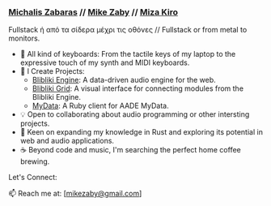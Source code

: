 ### [Michalis Zabaras](https://www.linkedin.com/in/michalis-zabaras-97b5002b/) // [Mike Zaby](https://github.com/mikezaby) // [Miza Kiro](https://www.youtube.com/@mizakiro)
Fullstack ή από τα σίδερα μέχρι τις οθόνες // Fullstack or from metal to monitors.

- 🎹 All kind of keyboards: From the tactile keys of my laptop to the expressive touch of my synth and MIDI keyboards.
- 🚀 I Create Projects:
  - [Blibliki Engine](https://github.com/blibliki-js/engine): A data-driven audio engine for the web.
  - [Blibliki Grid](https://github.com/blibliki-js/grid): A visual interface for connecting modules from the Blibliki Engine.
  - [MyData](https://github.com/mikezaby/my_data): A Ruby client for AADE MyData.
- 💡 Open to collaborating about audio programming or other intersting projects.
- 🤖 Keen on expanding my knowledge in Rust and exploring its potential in web and audio applications.
- ☕️ Beyond code and music, I'm searching the perfect home coffee brewing.

Let's Connect:

📫 Reach me at: [mikezaby@gmail.com]
